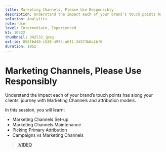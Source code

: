 ```yaml
---
title: Marketing Channels, Please Use Responsibly
description: Understand the impact each of your brand’s touch points has along your clients’ journey with Marketing Channels and attribution models.In this session, you wil… (Descriptions should be between 60 and 160 characters)
solution: Analytics
role: User
level: Intermediate, Experienced
kt: 10322
thumbnail: 342532.jpeg
exl-id: 858fbd40-c520-4974-a6f1-2d573b0a1bf6
duration: 1952
---
```

# Marketing Channels, Please Use Responsibly

Understand the impact each of your brand’s touch points has along your clients’ journey with Marketing Channels and attribution models.

In this session, you will learn:

* Marketing Channels Set-up
* Marketing Channels Maintenance
* Picking Primary Attribution
* Campaigns vs Marketing Channels

>[!VIDEO](https://video.tv.adobe.com/v/342532/?quality=12&learn=on)
